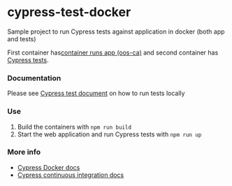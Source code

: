# cypress-test-docker

Sample project to run Cypress tests against application in docker (both app and tests)

First container has[container runs app (oos-ca)](oos-ca/Dockerfile) and second container has [Cypress tests](e2e/Dockerfile).

### Documentation

Please see [Cypress test document](e2e/README.md) on how to run tests locally


### Use

1) Build the containers with `npm run build`
2) Start the web application and run Cypress tests with `npm run up`

### More info

- [Cypress Docker docs](https://on.cypress.io/docker)
- [Cypress continuous integration docs](https://on.cypress.io/ci)
